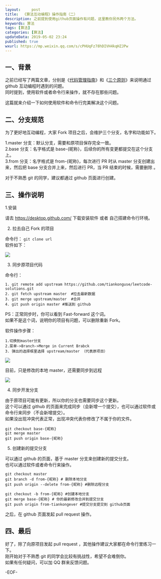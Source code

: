 ```yaml
---   
layout:     post  
title:  《算法互动编程》操作指南（二）
description: 之前提到使用github页面操作有问题，这里教你另外两个方法。    
keywords: 算法  
tags: [算法]    
categories: [算法]  
updateData: 2019-05-02 23:24   
published: true 
wxurl: https://mp.weixin.qq.com/s/cPHUqFz78hDIVH4kqHZJPw  
---  
```



## 一、背景  


之前已经写了两篇文章，分别是《[代码管理指南](https://mp.weixin.qq.com/s/NYAGJvHuCEtLh8fWHOzujw)》和《[三个原则](https://mp.weixin.qq.com/s/sOk4eAOs7jggEb2bpgNEwg)》来说明通过 github 互动编程时遇到的问题。  
同时提到，使用软件或者命令行来操作，就不存在那些问题。  


这篇就来介绍一下如何使用软件和命令行完美解决这个问题。


## 二、分支规范  


为了更好地互动编程，大家 Fork 项目之后，会维护三个分支，名字和功能如下。  


1.master 分支：默认分支，需要和原项目保存完全一致。  
2.base 分支：名字格式是 base-{昵称}，后续你的所有变更都提交在这个分支上。  
3.from 分支：名字格式是 from-{昵称}，每次进行 PR 时从 master 分支创建出来，然后把 base 分支合并上来，然后进行 PR，当 PR 结束的时候，需要删除 。  


对于不熟悉 git 的同学，建议都通过 github 页面进行创建。  


## 三、操作说明  


1.安装  


请去 https://desktop.github.com/   下载安装软件 或者 自己搭建命令行环境。  


2. 拉去自己 Fork 的项目  


命令行： `git clone url`  
软件如下：  


![](http://res.tiankonguse.com/images/2019/05/02/001.png)  


3. 同步原项目代码  


命令行：  


```
1. git remote add upstream https://github.com/tiankonguse/leetcode-solutions.git  
2. git fetch upstream master  #拉去最新数据  
3. git merge upstream/master  #合并  
4. git push origin master #推送到 github  
```


PS：正常同步时，你可以看到 Fast-forward 这个词。  
如果不是这个词，说明你的项目有问题，可以删除重新 Fork。  


软件操作步骤：  

```
1.切换到master分支  
2.菜单->Branch->Merge in Current Brabck  
3. 弹出的选择框里选择 upstream/master （代表原项目）  
```


![](http://res.tiankonguse.com/images/2019/05/02/002.png)  


目前，只是修改的本地 master，还需要同步到远程  


![](http://res.tiankonguse.com/images/2019/05/02/003.png)  


4. 同步开发分支  


由于原项目可能有更新，所以你的分支也需要同步这个更新。  
这个可以通过 github 的页面来完成同步（会新增一个提交），也可以通过软件或命令行来同步（不会新增提交）。  
如果没出现冲突代表正常，出现冲突代表你修改了不属于你的文件。  



```
git checkout base-{昵称}
git merge master
git push origin base-{昵称}
```


5. 创建新的提交分支  


可以通过 github 的页面，基于 master 分支来创建新的提交分支。  
也可以通过软件或者命令行来操作。  


```
git checkout master
git branch -d from-{昵称} # 删除本地分支
git push origin --delete from-{昵称} #删除远程分支

git checkout -b from-{昵称} #创建本地分支
git merge base-{昵称} # 你的最新修改合并到提交分支
git push origin from-tiankongever #提交分支提交到 github页面
```


之后，在 github 页面发起 pull request 操作。  


## 四、最后


好了，除了向原项目发起 pull request ，其他操作建议大家都在命令行里练习一下。  
刚开始对于不熟悉 git 的同学会比较有挑战性，希望不会难倒你。  
如果有任何疑问，可以加 QQ 群来反馈问题。  



-EOF-  


